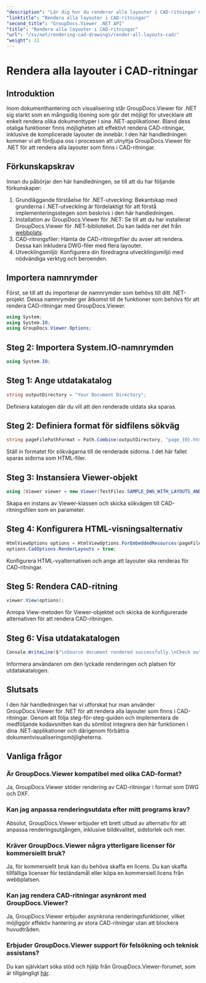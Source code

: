 ```yaml
---
"description": "Lär dig hur du renderar alla layouter i CAD-ritningar med GroupDocs.Viewer för .NET. Följ vår omfattande handledning för sömlös integration."
"linktitle": "Rendera alla layouter i CAD-ritningar"
"second_title": "GroupDocs.Viewer .NET API"
"title": "Rendera alla layouter i CAD-ritningar"
"url": "/sv/net/rendering-cad-drawings/render-all-layouts-cad/"
"weight": 11
---
```


# Rendera alla layouter i CAD-ritningar

## Introduktion
Inom dokumenthantering och visualisering står GroupDocs.Viewer för .NET sig starkt som en mångsidig lösning som gör det möjligt för utvecklare att enkelt rendera olika dokumenttyper i sina .NET-applikationer. Bland dess otaliga funktioner finns möjligheten att effektivt rendera CAD-ritningar, inklusive de komplicerade layouter de innebär. I den här handledningen kommer vi att fördjupa oss i processen att utnyttja GroupDocs.Viewer för .NET för att rendera alla layouter som finns i CAD-ritningar. 
## Förkunskapskrav
Innan du påbörjar den här handledningen, se till att du har följande förkunskaper:
1. Grundläggande förståelse för .NET-utveckling: Bekantskap med grunderna i .NET-utveckling är fördelaktigt för att förstå implementeringsstegen som beskrivs i den här handledningen.
2. Installation av GroupDocs.Viewer för .NET: Se till att du har installerat GroupDocs.Viewer för .NET-biblioteket. Du kan ladda ner det från [webbplats](https://releases.groupdocs.com/viewer/net/).
3. CAD-ritningsfiler: Hämta de CAD-ritningsfiler du avser att rendera. Dessa kan inkludera DWG-filer med flera layouter.
4. Utvecklingsmiljö: Konfigurera din föredragna utvecklingsmiljö med nödvändiga verktyg och beroenden.

## Importera namnrymder
Först, se till att du importerar de namnrymder som behövs till ditt .NET-projekt. Dessa namnrymder ger åtkomst till de funktioner som behövs för att rendera CAD-ritningar med GroupDocs.Viewer.

```csharp
using System;
using System.IO;
using GroupDocs.Viewer.Options;
```
## Steg 2: Importera System.IO-namnrymden
```csharp
using System.IO;
```
## Steg 1: Ange utdatakatalog
```csharp
string outputDirectory = "Your Document Directory";
```
Definiera katalogen där du vill att den renderade utdata ska sparas.
## Steg 2: Definiera format för sidfilens sökväg
```csharp
string pageFilePathFormat = Path.Combine(outputDirectory, "page_{0}.html");
```
Ställ in formatet för sökvägarna till de renderade sidorna. I det här fallet sparas sidorna som HTML-filer.
## Steg 3: Instansiera Viewer-objekt
```csharp
using (Viewer viewer = new Viewer(TestFiles.SAMPLE_DWG_WITH_LAYOUTS_AND_LAYERS))
```
Skapa en instans av Viewer-klassen och skicka sökvägen till CAD-ritningsfilen som en parameter.
## Steg 4: Konfigurera HTML-visningsalternativ
```csharp
HtmlViewOptions options = HtmlViewOptions.ForEmbeddedResources(pageFilePathFormat);
options.CadOptions.RenderLayouts = true;
```
Konfigurera HTML-vyalternativen och ange att layouter ska renderas för CAD-ritningar.
## Steg 5: Rendera CAD-ritning
```csharp
viewer.View(options);
```
Anropa View-metoden för Viewer-objektet och skicka de konfigurerade alternativen för att rendera CAD-ritningen.
## Steg 6: Visa utdatakatalogen
```csharp
Console.WriteLine($"\nSource document rendered successfully.\nCheck output in {outputDirectory}.");
```
Informera användaren om den lyckade renderingen och platsen för utdatakatalogen.

## Slutsats
I den här handledningen har vi utforskat hur man använder GroupDocs.Viewer för .NET för att rendera alla layouter som finns i CAD-ritningar. Genom att följa steg-för-steg-guiden och implementera de medföljande kodavsnitten kan du sömlöst integrera den här funktionen i dina .NET-applikationer och därigenom förbättra dokumentvisualiseringsmöjligheterna.
## Vanliga frågor
### Är GroupDocs.Viewer kompatibel med olika CAD-format?
Ja, GroupDocs.Viewer stöder rendering av CAD-ritningar i format som DWG och DXF.
### Kan jag anpassa renderingsutdata efter mitt programs krav?
Absolut, GroupDocs.Viewer erbjuder ett brett utbud av alternativ för att anpassa renderingsutgången, inklusive bildkvalitet, sidstorlek och mer.
### Kräver GroupDocs.Viewer några ytterligare licenser för kommersiellt bruk?
Ja, för kommersiellt bruk kan du behöva skaffa en licens. Du kan skaffa tillfälliga licenser för teständamål eller köpa en kommersiell licens från webbplatsen.
### Kan jag rendera CAD-ritningar asynkront med GroupDocs.Viewer?
Ja, GroupDocs.Viewer erbjuder asynkrona renderingsfunktioner, vilket möjliggör effektiv hantering av stora CAD-ritningar utan att blockera huvudtråden.
### Erbjuder GroupDocs.Viewer support för felsökning och teknisk assistans?
Du kan självklart söka stöd och hjälp från GroupDocs.Viewer-forumet, som är tillgängligt [här](https://forum.groupdocs.com/c/viewer/9).
